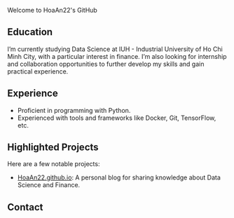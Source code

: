 Welcome to HoaAn22's GitHub

## Education
I’m currently studying Data Science at IUH - Industrial University of Ho Chi Minh City, with a particular interest in finance. I’m also looking for internship and collaboration opportunities to further develop my skills and gain practical experience.

## Experience
- Proficient in programming with Python.
- Experienced with tools and frameworks like Docker, Git, TensorFlow, etc.

## Highlighted Projects
Here are a few notable projects:
- [HoaAn22.github.io](hoaan22.github.io): A personal blog for sharing knowledge about Data Science and Finance.

## Contact
